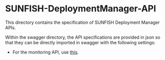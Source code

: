 # SUNFISH-DeploymentManager-API

This directory contains the specification of SUNFISH Deployment Manager APIs.

Within the swagger directory, the API specifications are provided in json so that they can be directly imported in swagger with the following settings:

* For the monitoring API, use [this](http://editor.swagger.io/#/?import=https://raw.githubusercontent.com/sunfish-prj/SUNFISH-Platform-API/master/DeploymentManagerAPI/swagger/deploymentManager.json).
